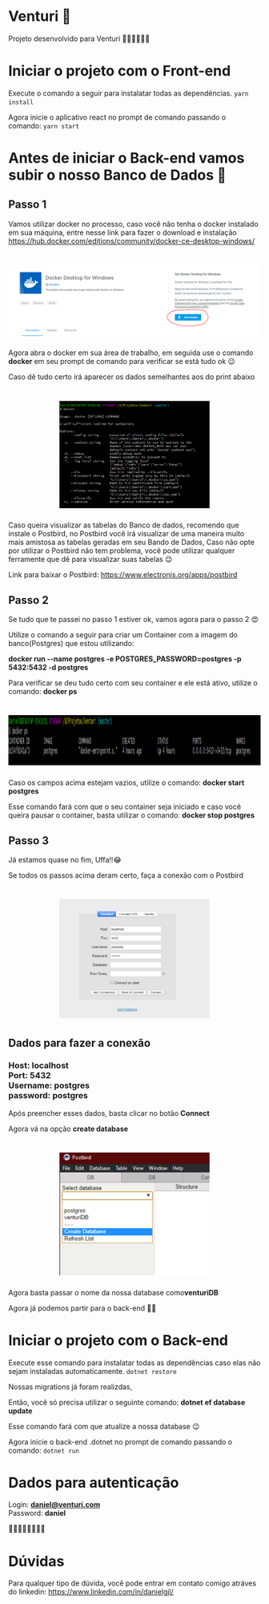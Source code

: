 # Venturi 🚀

Projeto desenvolvido para Venturi 🥰🚀🐱‍💻🐱‍🏍

# Iniciar o projeto com o Front-end

Execute o comando a seguir para instalatar todas as dependências.
`yarn install`

Agora inicie o aplicativo react no prompt de comando passando o comando: `yarn start`

# Antes de iniciar o Back-end vamos subir o nosso Banco de Dados 🤩

## Passo 1

Vamos utilizar docker no processo, caso você não tenha o docker instalado em sua máquina,
entre nesse link para fazer o download e instalação https://hub.docker.com/editions/community/docker-ce-desktop-windows/

<h1 align="center">
  <img src="/readme-assets/docker.PNG" width="500"/>
</h1>

Agora abra o docker em sua área de trabalho, em seguida use o comando <strong>docker</strong> em seu prompt de comando para verificar se está tudo ok 😉

Caso dê tudo certo irá aparecer os dados semelhantes aos do print abaixo

<h1 align="center">
  <img src="/readme-assets/dockerCommand.PNG" width="300"/>
</h1>

Caso queira visualizar as tabelas do Banco de dados, recomendo que instale o Postbird, no Postbird você irá visualizar de uma maneira muito mais amistosa as tabelas geradas em seu Bando de Dados, Caso não opte por utilizar o Postbird não tem problema, você pode utilizar qualquer ferramente que dê para visualizar suas tabelas 😉

Link para baixar o Postbird: https://www.electronjs.org/apps/postbird

## Passo 2

Se tudo que te passei no passo 1 estiver ok, vamos agora para o passo 2 😍

Utilize o comando a seguir para criar um Container com a imagem do banco(Postgres) que estou utilizando:

<strong>docker run --name postgres -e POSTGRES_PASSWORD=postgres -p 5432:5432 -d postgres</strong>

Para verificar se deu tudo certo com seu container e ele está ativo, utilize o comando: <strong>docker ps</strong>

<h1 align="center">
  <img src="/readme-assets/dockerPS.PNG" width="600" height="100"/>
</h1>

Caso os campos acima estejam vazios, utilize o comando: <strong>docker start postgres</strong>

Esse comando fará com que o seu container seja iniciado e caso você queira pausar o container, basta utilizar o comando: <strong>docker stop postgres</strong>

## Passo 3

Já estamos quase no fim, Uffa!!😂

Se todos os passos acima deram certo, faça a conexão com o Postbird

<h1 align="center">
  <img src="/readme-assets/postbird.PNG" width="300"/>
</h1>

## Dados para fazer a conexão

<h3>Host: localhost
<br>
Port: 5432
<br>
Username: postgres
<br>
password: postgres
</h3>

Após preencher esses dados, basta clicar no botão <strong>Connect</strong>

Agora vá na opção <strong>create database</strong>

<h1 align="center">
  <img src="/readme-assets/createDatabase.PNG" width="300"/>
</h1>

Agora basta passar o nome da nossa database como<strong>venturiDB</strong>

Agora já podemos partir para o back-end 🐱‍🏍

# Iniciar o projeto com o Back-end

Execute esse comando para instalatar todas as dependências caso elas não sejam instaladas automaticamente.
`dotnet restore`

Nossas migrations já foram realizdas,

Então, você só precisa utilizar o seguinte comando: <strong>dotnet ef database update</strong>

Esse comando fará com que atualize a nossa database 😉

Agora inicie o back-end .dotnet no prompt de comando passando o comando: `dotnet run`

# Dados para autenticação

Login: <strong>daniel@venturi.com</strong>
<br>
Password: <strong>daniel</strong>

🐱‍🏍🚀🐱‍👤🐱‍💻🤩

# Dúvidas

Para qualquer tipo de dúvida, você pode entrar em contato comigo atráves do linkedin: https://www.linkedin.com/in/danielgjl/
